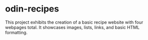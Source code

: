 # odin-recipes

This project exhibits the creation of a basic recipe website with four webpages total. It showcases images, lists, links, and basic HTML formatting.